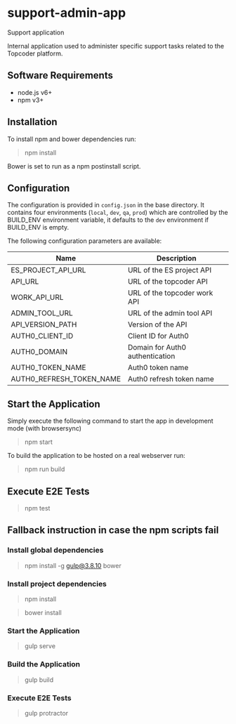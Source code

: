 # support-admin-app
Support application

Internal application used to administer specific support tasks related to the Topcoder platform.

## Software Requirements

- node.js v6+
- npm v3+

## Installation

To install npm and bower dependencies run:

> npm install

Bower is set to run as a npm postinstall script.

## Configuration

The configuration is provided in `config.json` in the base directory.
It contains four environments (`local`, `dev`, `qa`, `prod`) which are controlled by the BUILD_ENV environment variable,
it defaults to the `dev` environment if BUILD_ENV is empty.

The following configuration parameters are available:

| Name                     | Description                     |
|--------------------------|---------------------------------|
| ES_PROJECT_API_URL       | URL of the ES project API       |
| API_URL                  | URL of the topcoder API         |
| WORK_API_URL             | URL of the topcoder work API    |
| ADMIN_TOOL_URL           | URL of the admin tool API       |
| API_VERSION_PATH         | Version of the API              |
| AUTH0_CLIENT_ID          | Client ID for Auth0             |
| AUTH0_DOMAIN             | Domain for Auth0 authentication |
| AUTH0_TOKEN_NAME         | Auth0 token name                |
| AUTH0_REFRESH_TOKEN_NAME | Auth0 refresh token name        |

## Start the Application

Simply execute the following command to start the app in development mode (with browsersync)

> npm start

To build the application to be hosted on a real webserver run:

> npm run build

## Execute E2E Tests

> npm test

## Fallback instruction in case the npm scripts fail

### Install global dependencies

> npm install -g gulp@3.8.10 bower

### Install project dependencies

> npm install

> bower install

### Start the Application

> gulp serve

### Build the Application

> gulp build

### Execute E2E Tests

> gulp protractor

